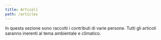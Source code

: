 ```yaml
---
title: Articoli
path: /articles
---
```


In questa sezione sono raccolti i contributi di varie persone.
Tutti gli articoli saranno inerenti al tema ambientale e climatico.
